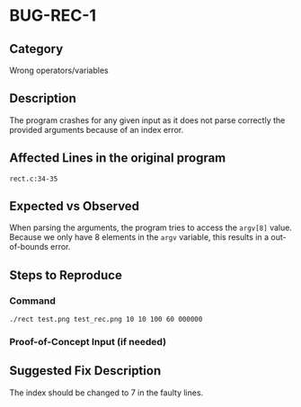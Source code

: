 # BUG-REC-1
## Category
Wrong operators/variables

## Description
The program crashes for any given input as it does not parse correctly the provided arguments because of an index error.

## Affected Lines in the original program
`rect.c:34-35`

## Expected vs Observed
When parsing the arguments, the program tries to access the `argv[8]` value. Because we only have 8 elements in the `argv` variable, this results in a out-of-bounds error.

## Steps to Reproduce

### Command
```
./rect test.png test_rec.png 10 10 100 60 000000
```

### Proof-of-Concept Input (if needed)

## Suggested Fix Description
The index should be changed to 7 in the faulty lines.